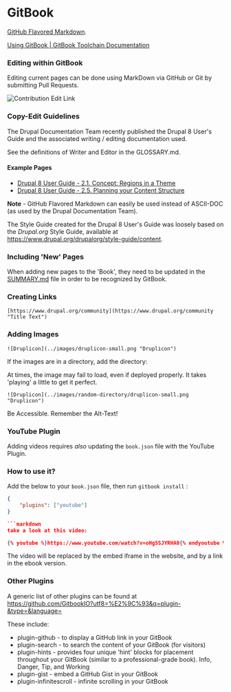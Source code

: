 # GitBook

[GitHub Flavored Markdown](https://guides.github.com/features/mastering-markdown/ "GitHub Flavored Markdown").

[Using GitBook | GitBook Toolchain Documentation](https://toolchain.gitbook.com/ "GitBook Toolchain Documentation")

### Editing within GitBook
Editing current pages can be done using MarkDown via GitHub or Git by submitting Pull Requests.

![Contribution Edit Link](../../images/contribution-edit-link.png "Contribution Edit Link")

### Copy-Edit Guidelines

The Drupal Documentation Team recently published the Drupal 8 User's Guide and the associated writing / editing documentation used.

See the definitions of Writer and Editor in the GLOSSARY.md.

#### Example Pages

- [Drupal 8 User Guide - 2.1. Concept: Regions in a Theme](https://www.drupal.org/docs/user_guide/en/block-regions.html "Drupal 8 User Guide - 2.5. Planning your Content Structure")
- [Drupal 8 User Guide - 2.5. Planning your Content Structure](https://www.drupal.org/docs/user_guide/en/planning-structure.html "Drupal 8 User Guide - 2.5. Planning your Content Structure")

**Note** - GitHub Flavored Markdown can easily be used instead of ASCII-DOC (as used by the Drupal Documentation Team).

The Style Guide created for the Drupal 8 User's Guide was loosely based on the *Drupal.org* Style Guide, available at https://www.drupal.org/drupalorg/style-guide/content.

### Including 'New' Pages

When adding new pages to the 'Book', they need to be updated in the [SUMMARY.md](SUMMARY.md "SUMMARY.md")
 file in order to be recognized by GitBook.

### Creating Links
```
[https://www.drupal.org/community](https://www.drupal.org/community "Title Text")
```

### Adding Images
```
![Druplicon](../images/druplicon-small.png "Druplicon")
```

If the images are in a directory, add the directory:

At times, the image may fail to load, even if deployed properly. It takes 'playing' a little to get it perfect.

```
![Druplicon](../images/random-directory/druplicon-small.png "Druplicon")
```

Be Accessible. Remember the Alt-Text!

### YouTube Plugin

Adding videos requires *also* updating the `book.json` file with the YouTube Plugin.

### How to use it?

Add the below to your `book.json` file, then run `gitbook install` :

```json
{
    "plugins": ["youtube"]
}

```markdown
take a look at this video:

{% youtube %}https://www.youtube.com/watch?v=oHg5SJYRHA0{% endyoutube %}
```

The video will be replaced by the embed iframe in the website, and by a link in the ebook version.

### Other Plugins

A generic list of other plugins can be found at https://github.com/GitbookIO?utf8=%E2%9C%93&q=plugin-&type=&language=

These include:
- plugin-github - to display a GitHub link in your GitBook
- plugin-search - to search the content of your GitBook (for visitors)
- plugin-hints - provides four unique 'hint' blocks for placement throughout your GitBook (similar to a professional-grade book). Info, Danger, Tip, and Working
- plugin-gist - embed a GitHub Gist in your GitBook
- plugin-infinitescroll - infinite scrolling in your GitBook